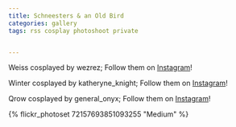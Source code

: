 ```yaml
---
title: Schneesters & an Old Bird
categories: gallery
tags: rss cosplay photoshoot private


---
```


Weiss cosplayed by wezrez; Follow them on [Instagram](https://www.instagram.com/wezrez)!

Winter cosplayed by katheryne_knight; Follow them on [Instagram](https://www.instagram.com/katheryne_knight)!

Qrow cosplayed by general_onyx; Follow them on [Instagram](https://www.instagram.com/general_onyx)!

{% flickr_photoset 72157693851093255 "Medium" %}